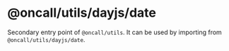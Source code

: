 # @oncall/utils/dayjs/date

Secondary entry point of `@oncall/utils`. It can be used by importing from `@oncall/utils/dayjs/date`.
